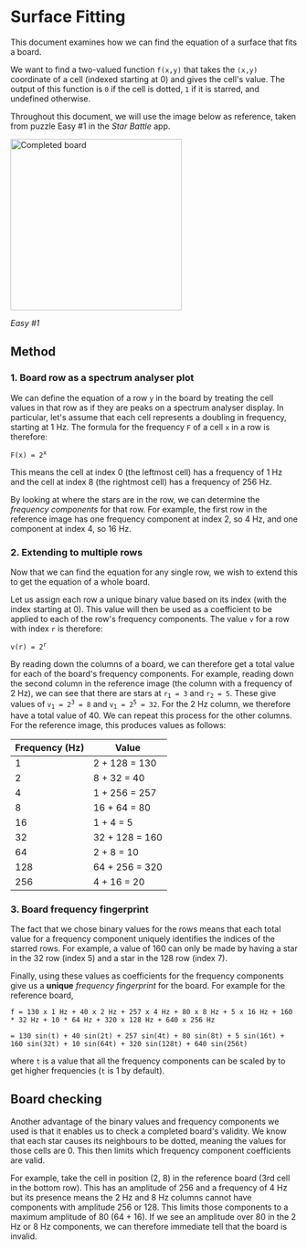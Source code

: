 # Surface Fitting

This document examines how we can find the equation of a surface that fits a board.

We want to find a two-valued function `f(x,y)` that takes the `(x,y)` coordinate of a cell (indexed starting at 0) and 
gives the cell's value. The output of this function is `0` if the cell is dotted, `1` if it is starred, and undefined otherwise.

Throughout this document, we will use the image below as reference, taken from puzzle Easy #1 in the _Star Battle_ app.


<img width="300" height="300" alt="Completed board" src="https://github.com/user-attachments/assets/87cfd176-1d9d-44f9-a7b4-92833f117af8" />

_Easy #1_

## Method

### 1. Board row as a spectrum analyser plot
We can define the equation of a row `y` in the board by treating the cell values in that row as if they are peaks on a 
spectrum analyser display. In particular, let's assume that each cell represents a doubling in frequency, starting at 1 Hz. 
The formula for the frequency `F` of a cell `x` in a row is therefore:

<code>F(x) = 2<sup>x</sup></code>

This means the cell at index 0 (the leftmost cell) has a frequency of 1 Hz and the cell at index 8 (the rightmost cell) 
has a frequency of 256 Hz.

By looking at where the stars are in the row, we can determine the _frequency components_ for that row. 
For example, the first row in the reference image has one frequency component at index 2, so 4 Hz, and one component at 
index 4, so 16 Hz.


### 2. Extending to multiple rows
Now that we can find the equation for any single row, we wish to extend this to get the equation of a whole board.

Let us assign each row a unique binary value based on its index (with the index starting at 0). This value will then be 
used as a coefficient to be applied to each of the row's frequency components. The value `v` for a row with index `r` is therefore:

<code>v(r) = 2<sup>r</sup></code>

By reading down the columns of a board, we can therefore get a total value for each of the board's frequency components. 
For example, reading down the second column in the reference image (the column with a frequency of 2 Hz), we can see 
that there are stars at <code>r<sub>1</sub> = 3</code> and <code>r<sub>2</sub> = 5</code>. These give values of 
<code>v<sub>1</sub> = 2<sup>3</sup> = 8</code> and <code>v<sub>1</sub> = 2<sup>5</sup> = 32</code>. For the 2 Hz column, 
we therefore have a total value of 40. We can repeat this process for the other columns. For the reference image, this produces values as follows:

| Frequency (Hz) | Value          |
|----------------|----------------|
| 1              | 2 + 128 = 130  |
| 2              | 8 + 32 = 40    |
| 4              | 1 + 256 = 257  |
| 8              | 16 + 64 = 80   |
| 16             | 1 + 4 = 5      |
| 32             | 32 + 128 = 160 |
| 64             | 2 + 8 = 10     |
| 128            | 64 + 256 = 320 |
| 256            | 4 + 16 = 20    |

### 3. Board frequency fingerprint
The fact that we chose binary values for the rows means that each total value for a frequency component uniquely identifies the indices of the starred rows. 
For example, a value of 160 can only be made by having a star in the 32 row (index 5) and a star in the 128 row (index 7).

Finally, using these values as coefficients for the frequency components give us a **unique** _frequency fingerprint_ for the board. 
For example for the reference board,

`f = 130 x 1 Hz + 40 x 2 Hz + 257 x 4 Hz + 80 x 8 Hz + 5 x 16 Hz + 160 * 32 Hz + 10 * 64 Hz + 320 x 128 Hz + 640 x 256 Hz`

`= 130 sin(t) + 40 sin(2t) + 257 sin(4t) + 80 sin(8t) + 5 sin(16t) + 160 sin(32t) + 10 sin(64t) + 320 sin(128t) + 640 sin(256t)`

where `t` is a value that all the frequency components can be scaled by to get higher frequencies (`t` is 1 by default).

## Board checking
Another advantage of the binary values and frequency components we used is that it enables us to check a completed board's validity. 
We know that each star causes its neighbours to be dotted, meaning the values for those cells are 0. This then limits 
which frequency component coefficients are valid.

For example, take the cell in position (2, 8) in the reference board 
(3rd cell in the bottom row). This has an amplitude of 256 and a frequency of 4 Hz but its presence means the 2 Hz and 
8 Hz columns cannot have components with amplitude 256 or 128. This limits those components to a maximum amplitude of 80 (64 + 16). 
If we see an amplitude over 80 in the 2 Hz or 8 Hz components, we can therefore immediate tell that the board is invalid. 
